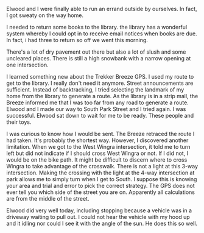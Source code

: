 <html><body><p>Elwood and I were finally able to run an errand outside by ourselves. In fact, I got sweaty on the way home.

I needed to return some books to the library. the library has a wonderful system whereby I could opt in to receive email notices when books are due. In fact, i had three to return so off we went this morning.

There's a lot of dry pavement out there but also a lot of slush and some uncleared places. There is still a high snowbank with a narrow opening at one intersection.

I learned something new about the Trekker Breeze GPS. I used my route to get to the library. I really don't need it anymore. Street announcements are sufficient. Instead of backtracking, I tried selecting the landmark of my home from the library to generate a route. As the library is in a strip mall, the Breeze informed me that I was too far from any road to generate a route. Elwood and I made our way to South Park Street and I tried again. I was successful. Elwood sat down to wait for me to be ready. These people and their toys.

I was curious to know how I would be sent. The Breeze retraced the route I had taken. It's probably the shortest way. However, I discovered another limitation. When we got to the West Wingra intersection, it told me to turn left but did not indicate if I should cross West Wingra or not. If I did not, I would be on the bike path. It might be difficult to discern where to cross Wingra to take advantage of the crosswalk. There is not a light at this 3-way intersection. Making the crossing with the light at the 4-way intersection at park allows me to simply turn when I get to South. I suppose this is knowing your area and trial and error to pick the correct strategy. The GPS does not ever tell you which side of the street you are on.  Apparently all calculations are from the middle of the street.

Elwood did very well today, including stopping because a vehicle was in a driveway waiting to pull out. I could not hear the vehicle with my hood up and it idling nor could I see it with the angle of the sun. He does this so well.</p></body></html>